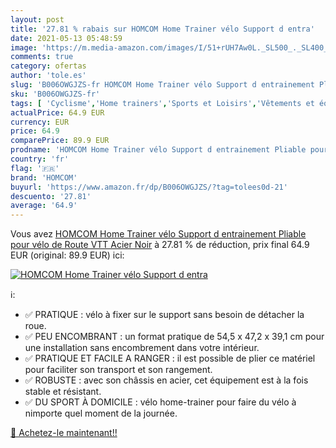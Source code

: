 ```yaml
---
layout: post
title: '27.81 % rabais sur HOMCOM Home Trainer vélo Support d entra'
date: 2021-05-13 05:48:59
image: 'https://m.media-amazon.com/images/I/51+rUH7Aw0L._SL500_._SL400_.jpg'
comments: true
category: ofertas
author: 'tole.es'
slug: 'B006OWGJZS-fr HOMCOM Home Trainer vélo Support d entrainement Pliable...'
sku: 'B006OWGJZS-fr'
tags: [ 'Cyclisme','Home trainers','Sports et Loisirs','Vêtements et équipement de sport','homcom','Équipement vélos et accessoires', ]
actualPrice: 64.9 EUR
currency: EUR
price: 64.9
comparePrice: 89.9 EUR
prodname: 'HOMCOM Home Trainer vélo Support d entrainement Pliable pour vélo de Route VTT Acier Noir'
country: 'fr'
flag: '🇫🇷'
brand: 'HOMCOM'
buyurl: 'https://www.amazon.fr/dp/B006OWGJZS/?tag=tolees0d-21'
descuento: '27.81'
average: '64.9'
---
```


Vous avez [HOMCOM Home Trainer vélo Support d entrainement Pliable pour vélo de Route VTT Acier Noir](https://www.amazon.fr/dp/B006OWGJZS/?tag=tolees0d-21)  à  27.81 % de réduction, prix final  64.9 EUR (original: 89.9 EUR) ici:

[![HOMCOM Home Trainer vélo Support d entra](https://m.media-amazon.com/images/I/51+rUH7Aw0L._SL500_._SL400_.jpg)](https://www.amazon.fr/dp/B006OWGJZS/?tag=tolees0d-21)

ℹ️:

- ✅ PRATIQUE : vélo à fixer sur le support sans besoin de détacher la roue.
- ✅ PEU ENCOMBRANT : un format pratique de 54,5 x 47,2 x 39,1 cm pour une installation sans encombrement dans votre intérieur.
- ✅ PRATIQUE ET FACILE A RANGER : il est possible de plier ce matériel pour faciliter son transport et son rangement.
- ✅ ROBUSTE : avec son châssis en acier, cet équipement est à la fois stable et résistant.
- ✅ DU SPORT À DOMICILE : vélo home-trainer pour faire du vélo à nimporte quel moment de la journée.

[🛒 Achetez-le maintenant!!](https://www.amazon.fr/dp/B006OWGJZS/?tag=tolees0d-21)
